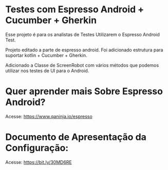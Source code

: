 # Testes com Espresso Android + Cucumber + Gherkin

Esse projeto é para os analistas de Testes Utilizarem o Espresso Android Test.

Projeto editado a parte de espresso android. Foi adicionado estrutura para suportar kotlin + Cucumber + Gherkin.

Adicionado a Classe de ScreenRobot com vários métodos que podemos utilizar nos testes de UI para o Android.

# Quer aprender mais Sobre Espresso Android? 
Acesse: https://www.qaninja.io/espresso

# Documento de Apresentação da Configuração:
Acesse: https://bit.ly/30MD6RE
